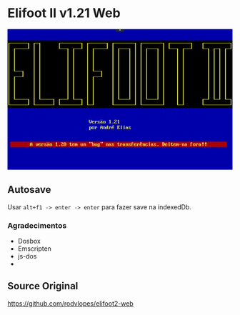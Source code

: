 # Elifoot II v1.21 Web

![InitImage](./elifoot2-init.png)


## Autosave

Usar  ```alt+f1 -> enter -> enter``` para fazer save na indexedDb.


### Agradecimentos

- Dosbox
- Emscripten
- js-dos
- 
## Source Original

https://github.com/rodvlopes/elifoot2-web
